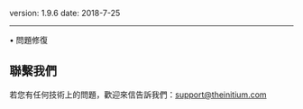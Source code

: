 version: 1.9.6
date: 2018-7-25

---

• 問題修復


## 聯繫我們

若您有任何技術上的問題，歡迎來信告訴我們：[support@theinitium.com](mailto:support@theinitium.com)